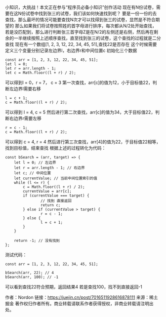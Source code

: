 小知识，大挑战！本文正在参与“程序员必备小知识”创作活动
现在有N份试卷，需要在这N份试卷中找到张三的试卷，我们该如何快速找到呢？
要是一份一份的去查找，那么最坏的情况可能要查找N次才可以找得到张三的试卷，显然是不符合期望的
那么如果我们将试卷按照姓的首字母进行排序，每次都从N/2处开始查找，若是没匹配到，那么进行判断张三首字母Z是在N/2的左侧还是右侧，然后再在剩余的一半继续按照上述顺序查找，直至找到张三的试卷，这个查找的过程就是二分查找
现在有一个数组[1, 2, 3, 12, 22, 34, 45, 51],查找22是否存在
这个时候需要定义三个变量分别记录左边界l，右边界r和中间位置c
初始化三个数据
```
const arr = [1, 2, 3, 12, 22, 34, 45, 51];
let l = 0;
let r = arr.length - 1;
let c = Math.floor((l + r) / 2);
```
可以得到l = 0，r = 7， c = 3
第一次查找，arr[c]的值为12，小于目标值22，判断左边界l需要右移
```
l = c + 1;
c = Math.floor((l + r) / 2);
```

可以得到 l = 4, c = 5
然后进行第二次查找，arr[c]的值为34，大于目标值22，判断右边界r需要左移
```
r = c - 1;
c = Math.floor((l + r) / 2);
```
可以得到 c = 4, r = 4
然后进行第三次查找，arr[4]的值为22，于目标值22相等，找到目标值，结束查找
根据上述的过程转化为代码：
```
const bSearch = (arr, target) => {
    let l = 0; // 左边界
    let r = arr.length - 1; // 右边界
    let c; // 中间位置
    let currentValue; // 当前中间位置索引的值
    while (l <= r) {
        c = Math.floor((l + r) / 2);
        currentValue = arr[c];
        if (currentValue === target) {
                // 找到 直接返回
                return c;
        } else if (currentValue > target) {
                r = c - 1;
        } else {
                l = c + 1;
        }
    }

    return -1; // 没有找到
};
```
测试代码：

```
const arr = [1, 2, 3, 12, 22, 34, 45, 51];

bSearch(arr, 22); // 4
bSearch(arr, 100); // -1
```
可以看到查找22符合预期，返回结果4
若是查找100，找不到直接返回-1

作者：Nordon
链接：https://juejin.cn/post/7016511928616878111
来源：稀土掘金
著作权归作者所有。商业转载请联系作者获得授权，非商业转载请注明出处。